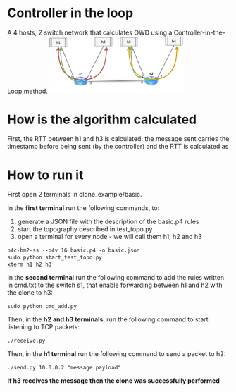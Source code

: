 # Controller in the loop
A 4 hosts, 2 switch network that calculates OWD using a Controller-in-the-Loop method.
<img src="/misc/img/P4img-test_CLL.png" alt="cll.png" style="zoom:30%;"/> 

# How is the algorithm calculated
First, the RTT between h1 and h3 is calculated: the message sent carries the timestamp before being sent (by the controller) and the RTT is calculated as 

# How to run it
First open 2 terminals in clone_example/basic.

In the **first terminal** run the following commands, to:
1. generate a JSON file with the description of the basic.p4 rules
2. start the topography described in test_topo.py
3. open a terminal for every node - we will call them h1, h2 and h3 
```shell
p4c-bm2-ss --p4v 16 basic.p4 -o basic.json
sudo python start_test_topo.py
xterm h1 h2 h3
```

In the **second terminal** run the following command to add the rules written in cmd.txt to the switch s1, that enable forwarding between h1 and h2 with the clone to h3:
```shell
sudo python cmd_add.py
```

Then, in the **h2 and h3 terminals**, run the following command to start listening to TCP packets:
```shell
./receive.py
```

Then, in the **h1 terminal** run the following command to send a packet to h2:
```shell
./send.py 10.0.0.2 "message payload"
```

**If h3 receives the message then the clone was successfully performed**
